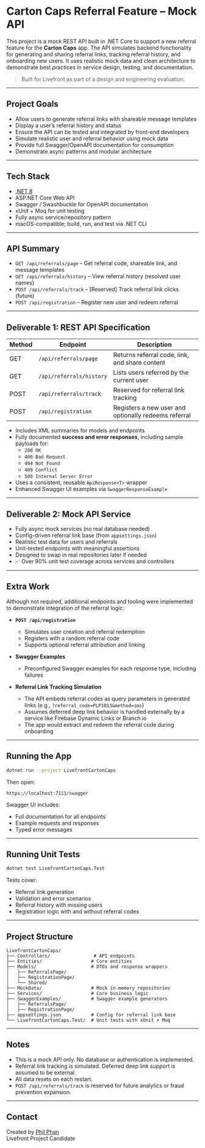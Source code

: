 # Carton Caps Referral Feature – Mock API

This project is a mock REST API built in .NET Core to support a new referral feature for the **Carton Caps** app. The API simulates backend functionality for generating and sharing referral links, tracking referral history, and onboarding new users. It uses realistic mock data and clean architecture to demonstrate best practices in service design, testing, and documentation.

> Built for Livefront as part of a design and engineering evaluation.

---

## Project Goals

- Allow users to generate referral links with shareable message templates
- Display a user’s referral history and status
- Ensure the API can be tested and integrated by front-end developers
- Simulate realistic user and referral behavior using mock data
- Provide full Swagger/OpenAPI documentation for consumption
- Demonstrate async patterns and modular architecture

---

## Tech Stack

- [.NET 8](https://dotnet.microsoft.com/)
- ASP.NET Core Web API
- Swagger / Swashbuckle for OpenAPI documentation
- xUnit + Moq for unit testing
- Fully async service/repository pattern
- macOS-compatible; build, run, and test via .NET CLI

---

## API Summary

- `GET /api/referrals/page` – Get referral code, shareable link, and message templates
- `GET /api/referrals/history` – View referral history (resolved user names)
- `POST /api/referrals/track` – [Reserved] Track referral link clicks (future)
- `POST /api/registration` – Register new user and redeem referral

---

## Deliverable 1: REST API Specification

| Method | Endpoint                  | Description                                          |
|--------|---------------------------|------------------------------------------------------|
| GET    | `/api/referrals/page`     | Returns referral code, link, and share content       |
| GET    | `/api/referrals/history`  | Lists users referred by the current user             |
| POST   | `/api/referrals/track`    | Reserved for referral link tracking                  |
| POST   | `/api/registration`       | Registers a new user and optionally redeems referral |

- Includes XML summaries for models and endpoints
- Fully documented **success and error responses**, including sample payloads for:
  - `200 OK`
  - `400 Bad Request`
  - `404 Not Found`
  - `409 Conflict`
  - `500 Internal Server Error`
- Uses a consistent, reusable `ApiResponse<T>` wrapper
- Enhanced Swagger UI examples via `SwaggerResponseExample`

---

## Deliverable 2: Mock API Service

- Fully async mock services (no real database needed)
- Config-driven referral link base (from `appsettings.json`)
- Realistic test data for users and referrals
- Unit-tested endpoints with meaningful assertions
- Designed to swap in real repositories later if needed
- ✅ Over 90% unit test coverage across services and controllers

---

## Extra Work

Although not required, additional endpoints and tooling were implemented to demonstrate integration of the referral logic:

- **`POST /api/registration`**  
  - Simulates user creation and referral redemption  
  - Registers with a random referral code
  - Supports optional referral attribution and linking

- **Swagger Examples**  
  - Preconfigured Swagger examples for each response type, including failures

- **Referral Link Tracking Simulation**  
  - The API embeds referral codes as query parameters in generated links (e.g., `?referral_code=PLP1013&method=sms`)
  - Assumes deferred deep link behavior is handled externally by a service like Firebase Dynamic Links or Branch.io
  - The app would extract and redeem the referral code during onboarding

---

## Running the App

```bash
dotnet run --project LivefrontCartonCaps
```

Then open:

```
https://localhost:7111/swagger
```

Swagger UI includes:
- Full documentation for all endpoints
- Example requests and responses
- Typed error messages

---

## Running Unit Tests

```bash
dotnet test LivefrontCartonCaps.Test
```

Tests cover:

- Referral link generation
- Validation and error scenarios
- Referral history with missing users
- Registration logic with and without referral codes

---

## Project Structure

```
LivefrontCartonCaps/
├── Controllers/                # API endpoints
├── Entities/                  # Core entities
├── Models/                    # DTOs and response wrappers
│   ├── ReferralsPage/
│   ├── RegistrationPage/
│   └── Shared/
├── MockData/                  # Mock in-memory repositories
├── Services/                  # Core business logic
├── SwaggerExamples/           # Swagger example generators
│   ├── ReferralsPage/
│   ├── RegistrationPage/
├── appsettings.json           # Config for referral link base
└── LivefrontCartonCaps.Test/  # Unit tests with xUnit + Moq
```

---

## Notes

- This is a mock API only. No database or authentication is implemented.
- Referral link tracking is simulated. Deferred deep link support is assumed to be external.
- All data resets on each restart.
- `POST /api/referrals/track` is reserved for future analytics or fraud prevention expansion.

---

## Contact

Created by [Phil Phan](mailto:philedup@yahoo.com)  
Livefront Project Candidate